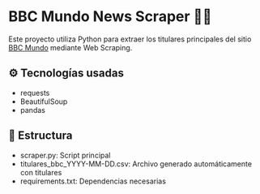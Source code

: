 # BBC Mundo News Scraper 📰🌐

Este proyecto utiliza Python para extraer los titulares principales del sitio [BBC Mundo](https://www.bbc.com/mundo) mediante Web Scraping.

## ⚙ Tecnologías usadas

- requests
- BeautifulSoup
- pandas

## 📁 Estructura

- scraper.py: Script principal
- titulares_bbc_YYYY-MM-DD.csv: Archivo generado automáticamente con titulares
- requirements.txt: Dependencias necesarias
